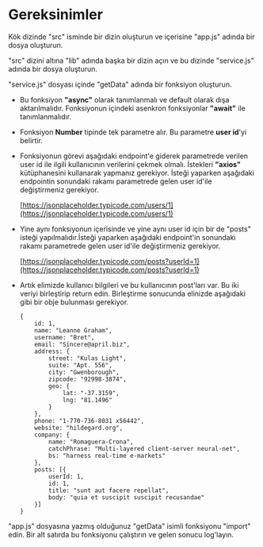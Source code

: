 # Gereksinimler
Kök dizinde "src" isminde bir dizin oluşturun ve içerisine "app.js" adında bir dosya oluşturun.

"src" dizini altına "lib" adında başka bir dizin açın ve bu dizinde "service.js" adında bir dosya oluşturun.

"service.js" dosyası içinde "getData" adında bir fonksiyon oluşturun.

-  Bu fonksiyon **"async"** olarak tanımlanmalı ve default olarak dışa aktarılmalıdır. Fonksiyonun içindeki asenkron fonksiyonlar **"await"** ile tanımlanmalıdır.
-  Fonksiyon **Number** tipinde tek parametre alır. Bu parametre **user id**'yi belirtir.
-  Fonksiyonun görevi aşağıdaki endpoint'e giderek parametrede verilen user id ile ilgili kullanıcının verilerini çekmek olmalı. İstekleri **"axios"** kütüphanesini kullanarak yapmanız gerekiyor. İsteği yaparken aşağıdaki endpointin sonundaki rakamı parametrede gelen user id'ile değiştirmeniz gerekiyor.

	 [https://jsonplaceholder.typicode.com/users/1](https://jsonplaceholder.typicode.com/users/1)

-  Yine aynı fonksiyonun içerisinde ve yine aynı user id için bir de "posts" isteği yapılmalıdır.İsteği yaparken aşağıdaki endpoint'in sonundaki rakamı parametrede gelen user id'ile değiştirmeniz gerekiyor.

	[https://jsonplaceholder.typicode.com/posts?userId=1](https://jsonplaceholder.typicode.com/posts?userId=1)

-  Artık elimizde kullanıcı bilgileri ve bu kullanıcının post'ları var. Bu iki veriyi birleştirip return edin. Birleştirme sonucunda elinizde aşağıdaki gibi bir obje bulunması gerekiyor.

	```
	{
		id: 1,
		name: "Leanne Graham",
		username: "Bret",
		email: "Sincere@april.biz",
		address: {
			street: "Kulas Light",
			suite: "Apt. 556",
			city: "Gwenborough",
			zipcode: "92998-3874",
			geo: {
				lat: "-37.3159",
				lng: "81.1496"
			}
		},
		phone: "1-770-736-8031 x56442",
		website: "hildegard.org",
		company: {
			name: "Romaguera-Crona",
			catchPhrase: "Multi-layered client-server neural-net",
			bs: "harness real-time e-markets"
		},
		posts: [{
			userId: 1,
			id: 1,
			title: "sunt aut facere repellat",
			body: "quia et suscipit suscipit recusandae"
		}]
	}
	```
"app.js" dosyasına yazmış olduğunuz "getData" isimli fonksiyonu "import" edin.
Bir alt satırda bu fonksiyonu çalıştırın ve gelen sonucu log'layın.
